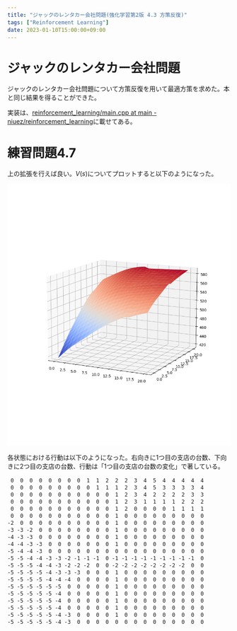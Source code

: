 ```yaml
---
title: "ジャックのレンタカー会社問題(強化学習第2版 4.3 方策反復)"
tags: ["Reinforcement Learning"]
date: 2023-01-10T15:00:00+09:00
---
```


# ジャックのレンタカー会社問題

ジャックのレンタカー会社問題について方策反復を用いて最適方策を求めた。本と同じ結果を得ることができた。

実装は、[reinforcement\_learning/main.cpp at main - niuez/reinforcement\_learning](https://github.com/niuez/reinforcement_learning/blob/fc57a8c63cdf4b6cb5c4632cf61cd0c89867e45a/jacks_rental_car/main.cpp)に載せてある。

# 練習問題4.7

上の拡張を行えば良い。$V(s)$についてプロットすると以下のようになった。

![](notes/reinforcement_img/ext_value_surface.png)

各状態における行動は以下のようになった。右向きに1つ目の支店の台数、下向きに2つ目の支店の台数、行動は「1つ目の支店の台数の変化」で著している。

```
 0  0  0  0  0  0  0  0  1  1  2  2  2  3  4  5  4  4  4  4  4 
 0  0  0  0  0  0  0  0  0  1  1  1  2  3  4  5  3  3  3  3  4 
 0  0  0  0  0  0  0  0  0  0  0  1  2  3  4  2  2  2  2  3  3 
 0  0  0  0  0  0  0  0  0  0  0  1  2  3  1  1  1  1  2  2  2 
 0  0  0  0  0  0  0  0  0  0  0  1  2  0  0  0  0  1  1  1  1 
 0  0  0  0  0  0  0  0  0  0  0  1  0  0  0  0  0  0  0  0  0 
-2  0  0  0  0  0  0  0  0  0  0  1  0  0  0  0  0  0  0  0  0 
-3 -3 -2  0  0  0  0  0  0  0  0  1  0  0  0  0  0  0  0  0  0 
-4 -3 -3  0  0  0  0  0  0  0  0  1  0  0  0  0  0  0  0  0  0 
-4 -4 -3 -3  0  0  0  0  0  0  0  1  0  0  0  0  0  0  0  0  0 
-5 -4 -4 -3  0  0  0  0  0  0  0  0  0  0  0  0  0  0  0  0  0 
-5 -5 -4 -4 -3 -3 -2 -1 -1 -1  0 -1 -1 -1 -1 -1 -1 -1 -1 -1  0 
-5 -5 -5 -4 -4 -3 -2 -2 -2  0  0 -2 -2 -2 -2 -2 -2 -2 -2  0  0 
-5 -5 -5 -5 -4 -3 -3 -3  0  0  0  1  0  0  0  0  0  0  0  0  0 
-5 -5 -5 -5 -4 -4 -4  0  0  0  0  1  0  0  0  0  0  0  0  0  0 
-5 -5 -5 -5 -5 -5  0  0  0  0  0  1  0  0  0  0  0  0  0  0  0 
-5 -5 -5 -5 -5 -4  0  0  0  0  0  1  0  0  0  0  0  0  0  0  0 
-5 -5 -5 -5 -5 -4  0  0  0  0  0  1  0  0  0  0  0  0  0  0  0 
-5 -5 -5 -5 -5 -4  0  0  0  0  0  1  0  0  0  0  0  0  0  0  0 
-5 -5 -5 -5 -5 -4 -3  0  0  0  0  1  0  0  0  0  0  0  0  0  0 
-5 -5 -5 -5 -5 -4 -3  0  0  0  0  0  0  0  0  0  0  0  0  0  0 
```
